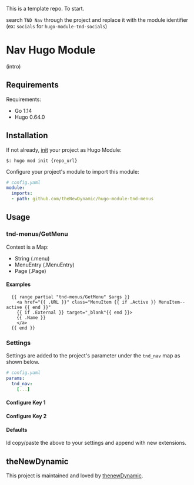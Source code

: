 This is a template repo. To start.

search `TND Nav` through the project and replace it with the module identifier (ex: `socials` for `hugo-module-tnd-socials`)

# Nav Hugo Module

(intro)

## Requirements

Requirements:
- Go 1.14
- Hugo 0.64.0


## Installation

If not already, [init](https://gohugo.io/hugo-modules/use-modules/#initialize-a-new-module) your project as Hugo Module:

```
$: hugo mod init {repo_url}
```

Configure your project's module to import this module:

```yaml
# config.yaml
module:
  imports:
  - path: github.com/theNewDynamic/hugo-module-tnd-menus
```

## Usage

### tnd-menus/GetMenu

Context is a Map:
  - String (.menu)
  - MenuEntry (.MenuEntry)
  - Page (.Page)

#### Examples
```
  {{ range partial "tnd-menus/GetMenu" $args }}
    <a href="{{ .URL }}" class="MenuItem {{ if .Active }} MenuItem--active {{ end }}"
    {{ if .External }} target="_blank"{{ end }}>
    {{ .Name }}
    </a>
  {{ end }}
```
### Settings

Settings are added to the project's parameter under the `tnd_nav` map as shown below.

```yaml
# config.yaml
params:
  tnd_nav:
    [...]
```

#### Configure Key 1

#### Configure Key 2

#### Defaults

ld copy/paste the above to your settings and append with new extensions.

## theNewDynamic

This project is maintained and loved by [thenewDynamic](https://www.thenewdynamic.com).
